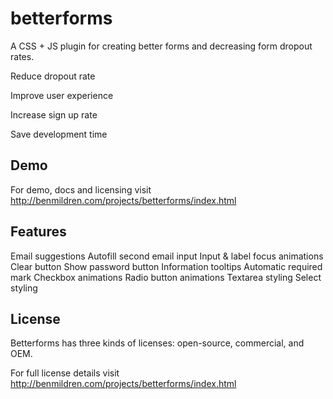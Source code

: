 # betterforms
A CSS + JS plugin for creating better forms and decreasing form dropout rates.

Reduce dropout rate

Improve user experience

Increase sign up rate

Save development time

## Demo

For demo, docs and licensing visit http://benmildren.com/projects/betterforms/index.html

## Features

Email suggestions
Autofill second email input
Input & label focus animations
Clear button
Show password button
Information tooltips
Automatic required mark
Checkbox animations
Radio button animations
Textarea styling
Select styling

## License

Betterforms has three kinds of licenses: open-source, commercial, and OEM.

For full license details visit http://benmildren.com/projects/betterforms/index.html